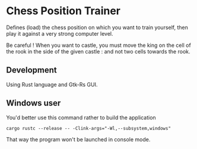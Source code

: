 Chess Position Trainer
======================

Defines (load) the chess position on which you want to train yourself,
then play it against a very strong computer level.

Be careful ! When you want to castle, you must move the king on the cell
of the rook in the side of the given castle : and not two cells towards the rook.

Development
-----------

Using Rust language and Gtk-Rs GUI.

Windows user
------------

You'd better use this command rather to build the application

    cargo rustc --release -- -Clink-args="-Wl,--subsystem,windows"

That way the program won't be launched in console mode.